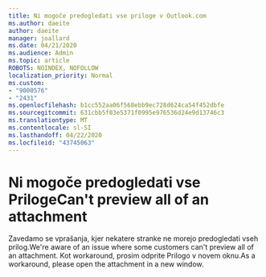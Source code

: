 ```yaml
---
title: Ni mogoče predogledati vse priloge v Outlook.com
ms.author: daeite
author: daeite
manager: joallard
ms.date: 04/21/2020
ms.audience: Admin
ms.topic: article
ROBOTS: NOINDEX, NOFOLLOW
localization_priority: Normal
ms.custom:
- "9000576"
- "2431"
ms.openlocfilehash: b1cc552aa06f568ebb9ec728d624ca54f452dbfe
ms.sourcegitcommit: 631cbb5f03e5371f0995e976536d24e9d13746c3
ms.translationtype: MT
ms.contentlocale: sl-SI
ms.lasthandoff: 04/22/2020
ms.locfileid: "43745063"
---
```

# <a name="cant-preview-all-of-an-attachment"></a><span data-ttu-id="f523c-102">Ni mogoče predogledati vse Priloge</span><span class="sxs-lookup"><span data-stu-id="f523c-102">Can't preview all of an attachment</span></span>

<span data-ttu-id="f523c-103">Zavedamo se vprašanja, kjer nekatere stranke ne morejo predogledati vseh prilog.</span><span class="sxs-lookup"><span data-stu-id="f523c-103">We're aware of an issue where some customers can't preview all of an attachment.</span></span> <span data-ttu-id="f523c-104">Kot workaround, prosim odprite Prilogo v novem oknu.</span><span class="sxs-lookup"><span data-stu-id="f523c-104">As a workaround, please open the attachment in a new window.</span></span>